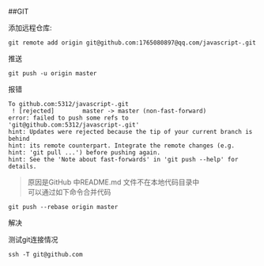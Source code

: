 ##GIT  

添加远程仓库:   

    git remote add origin git@github.com:1765080897@qq.com/javascript-.git  
推送   
 
    git push -u origin master  
报错

```
To github.com:5312/javascript-.git
 ! [rejected]        master -> master (non-fast-forward)
error: failed to push some refs to 'git@github.com:5312/javascript-.git'
hint: Updates were rejected because the tip of your current branch is behind
hint: its remote counterpart. Integrate the remote changes (e.g.
hint: 'git pull ...') before pushing again.
hint: See the 'Note about fast-forwards' in 'git push --help' for details.

```
>原因是GitHub 中README.md 文件不在本地代码目录中  
可以通过如下命令合并代码

    git push --rebase origin master   
解决 

测试git连接情况  

    ssh -T git@github.com